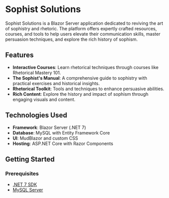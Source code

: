 # Sophist Solutions

Sophist Solutions is a Blazor Server application dedicated to reviving the art of sophistry and rhetoric. The platform offers expertly crafted resources, courses, and tools to help users elevate their communication skills, master persuasion techniques, and explore the rich history of sophism.

## Features

- **Interactive Courses**: Learn rhetorical techniques through courses like Rhetorical Mastery 101.
- **The Sophist's Manual**: A comprehensive guide to sophistry with practical exercises and historical insights.
- **Rhetorical Toolkit**: Tools and techniques to enhance persuasive abilities.
- **Rich Content**: Explore the history and impact of sophism through engaging visuals and content.

## Technologies Used

- **Framework**: Blazor Server (.NET 7)
- **Database**: MySQL with Entity Framework Core
- **UI**: MudBlazor and custom CSS
- **Hosting**: ASP.NET Core with Razor Components

## Getting Started

### Prerequisites
- [.NET 7 SDK](https://dotnet.microsoft.com/download/dotnet/7.0)
- [MySQL Server](https://dev.mysql.com/downloads/)
